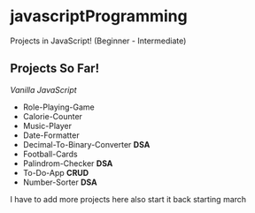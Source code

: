 # javascriptProgramming
Projects in JavaScript! (Beginner - Intermediate)


## Projects So Far!
*Vanilla JavaScript*
* Role-Playing-Game
* Calorie-Counter
* Music-Player
* Date-Formatter
* Decimal-To-Binary-Converter **DSA**
* Football-Cards
* Palindrom-Checker **DSA**
* To-Do-App **CRUD**
* Number-Sorter **DSA**

I have to add more projects here
also start it back starting march
